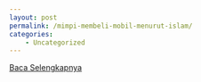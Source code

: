 ```yaml
---
layout: post
permalink: /mimpi-membeli-mobil-menurut-islam/
categories:
    - Uncategorized
---
```


[Baca Selengkapnya](/06)